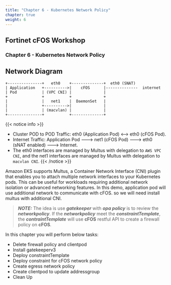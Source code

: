 ```yaml
---
title: "Chapter 6 - Kubernetes Network Policy"
chapter: true
weight: 6
---
```


## Fortinet cFOS Workshop

### Chapter 6 - Kubernetes Network Policy

## Network Diagram
```stl
+---------------+   eth0    +--------------+  eth0 (SNAT)           
| Application   +---------->|    cFOS      |--------------  internet 
| Pod           | (VPC CNI) |              |  
+               +           +              +          
|               |   net1    |  DaemonSet   | 
|               +---------->|              |
|               | (macvlan) |              |
+---------------+           +--------------+ 
```
{{< notice info >}}
* Cluster POD to POD Traffic: eth0 (Application Pod) <--> eth0 (cFOS Pod).
* Internet Traffic: Application Pod ---> net1 (cFOS Pod) ---> eth0 (sNAT enabled) ---> Internet.
* The eth0 interfaces are managed by Multus with delegation to `AWS VPC CNI`, and the net1 interfaces are managed by Multus with delegation to `macvlan CNI`.
{{< /notice >}}

Amazon EKS supports Multus, a Container Network Interface (CNI) plugin that enables you to attach multiple network interfaces to your Kubernetes pods. This can be useful for workloads requiring additional network isolation or advanced networking features. In this demo, application pod will use additional network to communicate with cFOS. so we will need install multus with additional CNI. 


> **_NOTE:_** The idea is use ***gatekeeper*** with ***opa policy*** is to review the ***networkpolicy***. If the ***networkpolicy*** meet the ***constraintTemplate***, the ***contraintTemplate*** will use **cFOS** restful API to create a firewall policy on **cFOS**. 

In this chapter you will perform below tasks:

* Delete firewall policy and clientpod
* Install gatekeeperv3
* Deploy constraintTemplate
* Deploy constraint for cFOS network policy
* Create egress network policy
* Create clientpod to update addressgroup
* Clean Up